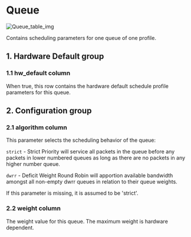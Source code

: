 # Queue

![Queue_table_img](http://www.plantuml.com/plantuml/img/0QW0L_z0StHXSdHrRMmAT6zdPNHePN8WUmfZR65pSo1HTMLrPGfz2cXfP6KWOsboOsnb2cXfP6KWRMLjOcLoSmfiPMTbRcGWScbdQ7GAOszkT6bkTMzp86nfRcKWBI0yOZvpT79lRcSyBs8-879bPcLoPMvZPGfaRtHqPMGWR6bkPI0j83nfFdTbOMiyBsa-879bPcLoPMvZPGfbRcHiPMTbRcGAG6LkP7LjR0e0)

Contains scheduling parameters for one queue of one profile.

## 1. Hardware Default group

### 1.1 hw_default column

When true, this row contains the hardware default schedule profile parameters
for this queue.

## 2. Configuration group

### 2.1 algorithm column

This parameter selects the scheduling behavior of the queue:

`strict` - Strict Priority will service all packets in the queue before any
packets in lower numbered queues as long as there are no packets in any higher
number queue.

`dwrr` - Deficit Weight Round Robin will apportion available bandwidth amongst
all non-empty dwrr queues in relation to their queue weights.

If this parameter is missing, it is assumed to be 'strict'.

### 2.2 weight column

The weight value for this queue. The maximum weight is hardware dependent.

